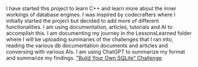 I have started this project to learn C++ and learn more about the inner workings of database engines.
I was inspired by codecrafters where I initially started the project but decided to add more of different functionalities.
I am using documentation, articles, tutorials and AI to accomplish this.
I am documenting my journey in the LessonsLearned folder where I will be uploading summaries of the challenges that I ran into, 
reading the various db documentation documents and articles and conversing with various AIs.
I am using ChatGPT to summarize my format and summarize my findings.
["Build Your Own SQLite" Challenge](https://codecrafters.io/challenges/sqlite).

